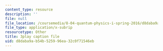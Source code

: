```yaml
---
content_type: resource
description: ''
file: null
file_location: /coursemedia/8-04-quantum-physics-i-spring-2016/d8daba9ab54b525996ea32c0f71546eb_EJWG9-etPFw.vtt
file_type: application/x-subrip
resourcetype: Other
title: 3play caption file
uid: d8daba9a-b54b-5259-96ea-32c0f71546eb
---
```

